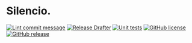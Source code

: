 # Silencio.

[![Lint commit message](https://github.com/silencio-project/silencio/actions/workflows/commit-lint.yml/badge.svg)](https://github.com/silencio-project/silencio/actions/workflows/commit-lint.yml)
[![Release Drafter](https://github.com/silencio-project/silencio/actions/workflows/release-drafter.yml/badge.svg)](https://github.com/silencio-project/silencio/actions/workflows/release-drafter.yml)
[![Unit tests](https://github.com/silencio-project/silencio/actions/workflows/maven-test.yml/badge.svg)](https://github.com/silencio-project/silencio/actions/workflows/maven-test.yml)
[![GitHub license](https://img.shields.io/github/license/silencio-project/silencio.svg)](https://github.com/silencio-project/silencio/blob/main/LICENSE)
[![GitHub release](https://img.shields.io/github/release/silencio-project/silencio.svg)](https://github.com/silencio-project/silencio/releases/)
